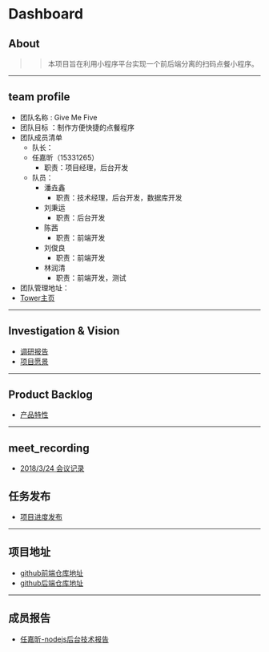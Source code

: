 # Dashboard

## About

>> 本项目旨在利用小程序平台实现一个前后端分离的扫码点餐小程序。
---


## team profile

- 团队名称 : Give Me Five
- 团队目标 ：制作方便快捷的点餐程序
- 团队成员清单
    - 队长：
    - 任嘉昕（15331265）
        - 职责：项目经理，后台开发
    - 队员：
        - 潘垚鑫
            - 职责：技术经理，后台开发，数据库开发
        - 刘秉运
            - 职责：后台开发
        - 陈茜
            - 职责：前端开发
        - 刘俊良
            - 职责：前端开发
        - 林润清
            - 职责：前端开发，测试
- 团队管理地址： 
- [Tower主页](https://tower.im/projects/db1e1479542b44fba0f32f1e8d2426c6/)
---

## Investigation & Vision
- [调研报告]()
- [项目愿景]()
---


## Product Backlog
- [产品特性]()
---

## meet_recording
- [2018/3/24 会议记录]()

## 任务发布
- [项目进度发布](https://givemefive-sysu.github.io/Dashboard/)
---


## 项目地址
- [github前端仓库地址](https://github.com/GiveMeFive-SYSU/XiaoEr)
- [github后端仓库地址](https://github.com/GiveMeFive-SYSU/XiaoEr) 
---


## 成员报告
- [任嘉昕-nodejs后台技术报告](http://jiaxin.online/2018/04/14/nodejs%E5%AD%A6%E4%B9%A01/)

